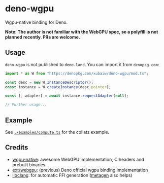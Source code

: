 # deno-wgpu

Wgpu-native binding for Deno.

**Note: The author is not familiar with the WebGPU spec, so a polyfill is not planned recently. PRs are welcome.**

## Usage

`deno-wgpu` is not published to `deno.land`. You can import it from `denopkg.com`:

```ts
import * as W from "https://denopkg.com/xubaiw/deno-wgpu/mod.ts";

const desc = new W.InstanceDescriptor();
const instance = W.createInstance(desc.pointer);

const [, adapter] = await instance.requestAdapter(null);

// Further usage...
```

## Example

See [`./examples/compute.ts`](./examples/compute.ts) for the collatz example.

## Credits

- [wgpu-native](https://github.com/gfx-rs/wgpu-native): awesome WebGPU implementation, C headers and prebuilt binaries
- [ext/webgpu](https://github.com/denoland/deno/tree/v1.22.3/ext/webgpu): (previous) Deno official wgpu binding implementation
- [libclang](https://github.com/aapoalas/libclang_deno): for automatic FFI generation ([metagen](https://github.com/shirakaba/clang_metagen_deno) also helps)
